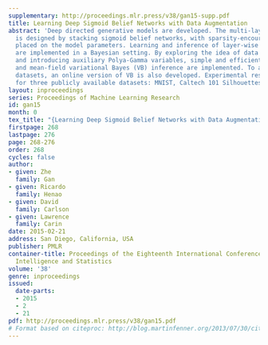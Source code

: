 ```yaml
---
supplementary: http://proceedings.mlr.press/v38/gan15-supp.pdf
title: Learning Deep Sigmoid Belief Networks with Data Augmentation
abstract: 'Deep directed generative models are developed. The multi-layered model
  is designed by stacking sigmoid belief networks, with sparsity-encouraging priors
  placed on the model parameters. Learning and inference of layer-wise model parameters
  are implemented in a Bayesian setting. By exploring the idea of data augmentation
  and introducing auxiliary Polya-Gamma variables, simple and efficient Gibbs sampling
  and mean-field variational Bayes (VB) inference are implemented. To address large-scale
  datasets, an online version of VB is also developed. Experimental results are presented
  for three publicly available datasets: MNIST, Caltech 101 Silhouettes and OCR letters.'
layout: inproceedings
series: Proceedings of Machine Learning Research
id: gan15
month: 0
tex_title: "{Learning Deep Sigmoid Belief Networks with Data Augmentation}"
firstpage: 268
lastpage: 276
page: 268-276
order: 268
cycles: false
author:
- given: Zhe
  family: Gan
- given: Ricardo
  family: Henao
- given: David
  family: Carlson
- given: Lawrence
  family: Carin
date: 2015-02-21
address: San Diego, California, USA
publisher: PMLR
container-title: Proceedings of the Eighteenth International Conference on Artificial
  Intelligence and Statistics
volume: '38'
genre: inproceedings
issued:
  date-parts:
  - 2015
  - 2
  - 21
pdf: http://proceedings.mlr.press/v38/gan15.pdf
# Format based on citeproc: http://blog.martinfenner.org/2013/07/30/citeproc-yaml-for-bibliographies/
---
```

